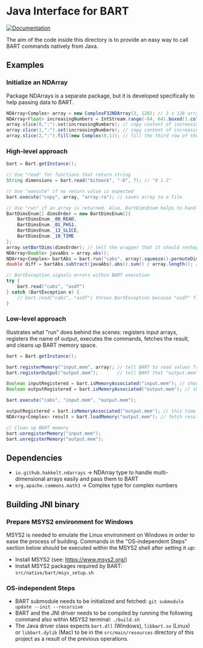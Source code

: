 # Java Interface for BART

[![Documentation](https://img.shields.io/badge/Documentation-latest-blue)](https://hakkelt.github.io/bartWrapper/)

The aim of the code inside this directory is to provide an easy way to call BART commands natively from Java.

## Examples

### Initialize an NDArray
Package NDArrays is a separate package, but it is developed specifically to help passing data to BART.

```java
NDArray<Complex> array = new ComplexF32NDArray(3, 128); // 3 x 128 array initialized with complex zeros
NDArray<Float> increasingNumbers = IntStream.range(-64, 64).boxed().collect(NDArrayCollectors.toRealF32NDArray(128)); // 1D array holding integer values from -64 to 64
array.slice(0,":").set(increasingNumbers); // copy content of increasingNumbers to the first row of the array
array.slice(1,":").set(increasingNumbers); // copy content of increasingNumbers to the second row of the array
array.slice(2,":").fill(new Complex(0,1)); // fill the third row of the array with 0 + 1i
```

### High-level approach

```java
bart = Bart.getInstance();

// Use "read" for functions that return string
String dimensions = bart.read("bitmask", "-b", 7); // "0 1 2"

// Use "execute" if no return value is expected
bart.execute("copy", array, "array.ra"); // saves array to a file

// Use "run" if an array is returned. Also, BartDimsEnum helps to handle dimensions more easily.
BartDimsEnum[] dimsOrder = new BartDimsEnum[]{
    BartDimsEnum._00_READ,
    BartDimsEnum._01_PHS1,
    BartDimsEnum._13_SLICE,
    BartDimsEnum._10_TIME
};
array.setBartDims(dimsOrder); // tell the wrapper that it should reshape the array and permute the dimensions before passing it to BART
NDArray<Double> javaAbs = array.abs();
NDArray<Complex> bartAbs = bart.run("cabs", array).squeeze().permuteDims(dimsOrder); // re-arrange the dimensions to the original order
double diff = bartAbs.subtract(javaAbs).abs().sum() / array.length(); // Should be a small number, e.g. ~1e-7

// BartException signals errors within BART execution
try {
    bart.read("cabs", "asdf")
} catch (BartException e) {
    // bart.read("cabs", "asdf") throws BartException because "asdf" file doesn't exists
}
```

### Low-level approach

Illustrates what "run" does behind the scenes: registers input arrays, registers the name of output, executes the commands, fetches the result, and cleans up BART memory space.

```java
bart = Bart.getInstance();

bart.registerMemory("input.mem", array); // tell BART to read values from array when "input.mem" is passed as an input argument
bart.registerOutput("output.mem");       // tell BART that "output.mem" is going to store output values

Boolean inputRegistered = bart.isMemoryAssociated("input.mem"); // should be true
Boolean outputRegistered = bart.isMemoryAssociated("output.mem"); // should be false because no memory is associated with this name yet

bart.execute("cabs", "input.mem", "output.mem");

outputRegistered = bart.isMemoryAssociated("output.mem"); // this time should be true
NDArray<Complex> result = bart.loadMemory("output.mem"); // fetch result data

// Clean up BART memory
bart.unregisterMemory("input.mem");
bart.unregisterMemory("output.mem");
```

## Dependencies

- `io.github.hakkelt.ndarrays` -> NDArray type to handle multi-dimensional arrays easily and pass them to BART
- `org.apache.commons.math3` -> Complex type for complex numbers

## Building JNI binary

### Prepare MSYS2 environment for Windows
MSYS2 is needed to emulate the Linux environment on Windows in order to ease the process of building.
Commands in the "OS-independent Steps" section below should be executed within the MSYS2 shell after setting it up:

- Install MSYS2 (see: https://www.msys2.org/)
- Install MSYS2 packages required by BART: `src/native/bart/msys_setup.sh`

### OS-independent Steps

- BART submodule needs to be initialized and fetched: `git submodule update --init --recursive`
- BART and the JNI driver needs to be compiled by running the following command also within MSYS2 terminal: `./build.sh`
- The Java driver class expects `bart.dll` (Windows), `libbart.so` (Linux) or `libbart.dylib` (Mac) to be in the `src/main/resources` directory of this project as a result of the previous operations.
